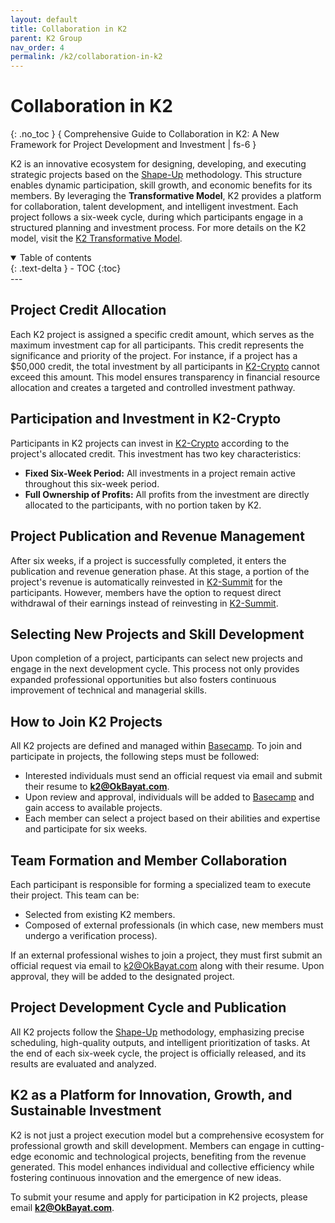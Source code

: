 ```yaml
---
layout: default
title: Collaboration in K2
parent: K2 Group
nav_order: 4
permalink: /k2/collaboration-in-k2
---
```


# Collaboration in K2
{: .no_toc }
{ Comprehensive Guide to Collaboration in K2: A New Framework for Project Development and Investment | fs-6 }

K2 is an innovative ecosystem for designing, developing, and executing strategic projects based on the [Shape-Up](https://basecamp.com/shapeup) methodology. This structure enables dynamic participation, skill growth, and economic benefits for its members. By leveraging the **Transformative Model**, K2 provides a platform for collaboration, talent development, and intelligent investment. Each project follows a six-week cycle, during which participants engage in a structured planning and investment process. For more details on the K2 model, visit the [K2 Transformative Model](./transformative-model).

<details open markdown="block">
  <summary class="text-delta">Table of contents</summary>
  {: .text-delta }
  - TOC
  {:toc}
</details>
---

## Project Credit Allocation
Each K2 project is assigned a specific credit amount, which serves as the maximum investment cap for all participants. This credit represents the significance and priority of the project. For instance, if a project has a $50,000 credit, the total investment by all participants in [K2-Crypto](./k2-cripto) cannot exceed this amount. This model ensures transparency in financial resource allocation and creates a targeted and controlled investment pathway.

## Participation and Investment in K2-Crypto
Participants in K2 projects can invest in [K2-Crypto](./k2-cripto) according to the project's allocated credit. This investment has two key characteristics:

- **Fixed Six-Week Period:** All investments in a project remain active throughout this six-week period.
- **Full Ownership of Profits:** All profits from the investment are directly allocated to the participants, with no portion taken by K2.

## Project Publication and Revenue Management
After six weeks, if a project is successfully completed, it enters the publication and revenue generation phase. At this stage, a portion of the project's revenue is automatically reinvested in [K2-Summit](./k2-summit) for the participants. However, members have the option to request direct withdrawal of their earnings instead of reinvesting in [K2-Summit](./k2-summit).

## Selecting New Projects and Skill Development
Upon completion of a project, participants can select new projects and engage in the next development cycle. This process not only provides expanded professional opportunities but also fosters continuous improvement of technical and managerial skills.

## How to Join K2 Projects
All K2 projects are defined and managed within [Basecamp](https://basecamp.com/). To join and participate in projects, the following steps must be followed:

- Interested individuals must send an official request via email and submit their resume to **k2@OkBayat.com**.
- Upon review and approval, individuals will be added to [Basecamp](https://basecamp.com/) and gain access to available projects.
- Each member can select a project based on their abilities and expertise and participate for six weeks.

## Team Formation and Member Collaboration
Each participant is responsible for forming a specialized team to execute their project. This team can be:

- Selected from existing K2 members.
- Composed of external professionals (in which case, new members must undergo a verification process).

If an external professional wishes to join a project, they must first submit an official request via email to k2@OkBayat.com along with their resume. Upon approval, they will be added to the designated project.

## Project Development Cycle and Publication
All K2 projects follow the [Shape-Up](https://basecamp.com/shapeup) methodology, emphasizing precise scheduling, high-quality outputs, and intelligent prioritization of tasks. At the end of each six-week cycle, the project is officially released, and its results are evaluated and analyzed.

## K2 as a Platform for Innovation, Growth, and Sustainable Investment
K2 is not just a project execution model but a comprehensive ecosystem for professional growth and skill development. Members can engage in cutting-edge economic and technological projects, benefiting from the revenue generated. This model enhances individual and collective efficiency while fostering continuous innovation and the emergence of new ideas.

To submit your resume and apply for participation in K2 projects, please email **k2@OkBayat.com**.

